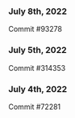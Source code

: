 ### July 8th, 2022

Commit #93278

### July 5th, 2022

Commit #314353


### July 4th, 2022

Commit #72281
